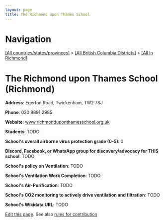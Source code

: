 ```yaml
---
layout: page
title: The Richmond upon Thames School
---
```

# Navigation

[[All countries/states/provinces]](../../..) > [[All British Columbia Districts]](../..) > [[All In Richmond]](..)

# The Richmond upon Thames School (Richmond)

**Address**: Egerton Road, Twickenham, TW2 7SJ

**Phone**: 020 8891 2985

**Website**: www.richmonduponthamesschool.org.uk

**Students**: TODO

**School's overall airborne virus protection grade (0-5)**: 0

**Discord, Facebook, or WhatsApp group for discovery/advocacy for THIS school**: TODO

**School's policy on Ventilation**: TODO

**School's Ventilation Work Completion**: TODO

**School's Air-Purification**: TODO

**School's CO2 monitoring to actively drive ventilation and filtration**: TODO

**School's Wikidata URL**: TODO


[Edit this page](https://github.com/ventilate-schools/BC/edit/main/./Richmond/The_Richmond_upon_Thames_School.md). See also [rules for contribution](../../../contribution-rules/)